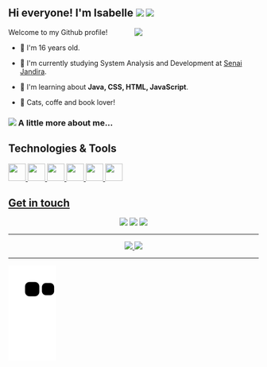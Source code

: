 ## Hi everyone! I'm Isabelle <img src="https://github.com/TheDudeThatCode/TheDudeThatCode/blob/master/Assets/Hi.gif" width="22"/> <img src="https://media.giphy.com/media/mGcNjsfWAjY5AEZNw6/giphy.gif" width="50">
<img align='right' src="https://c.tenor.com/NqURjAGH6GYAAAAd/cat-code.gif" width="250">


Welcome to my Github profile!
- :cherry_blossom: I'm 16 years old.

- 🏢 I'm currently studying System Analysis and Development at <a href="https://jandira.sp.senai.br" target="_blank">Senai Jandira</a>.

- :space_invader: I'm learning about **Java, CSS, HTML, JavaScript**.

- :purple_heart: Cats, coffe and book lover!



### <img src="https://media.giphy.com/media/VgCDAzcKvsR6OM0uWg/giphy.gif" width="50"> A little more about me...  
 


## Technologies & Tools
  <a href="https://github.com/isabellematos">
  <img src="https://cdn.jsdelivr.net/gh/devicons/devicon/icons/android/android-original.svg" width="35px" height="35px" /> 
  <img src="https://cdn.jsdelivr.net/gh/devicons/devicon/icons/html5/html5-original.svg" width="35px" height="35px"/> 
  <img src="https://cdn.jsdelivr.net/gh/devicons/devicon/icons/css3/css3-original.svg" width="35px" height="35px"/> 
  <img src="https://cdn.jsdelivr.net/gh/devicons/devicon/icons/javascript/javascript-original.svg" width="35px" height="35px" /> 
  <img src="https://cdn.jsdelivr.net/gh/devicons/devicon/icons/java/java-original.svg" width="35px" height="35px"/> 
  <img src="https://cdn.jsdelivr.net/gh/devicons/devicon/icons/figma/figma-original.svg" width="35px" height="35px" />


## Get in touch


<div align="center">
<a href="https://github.com/isabellematos">
  <a href="https://instagram.com/bellee.matos" target="_blank"><img src="https://img.shields.io/badge/-Instagram-%23E4405F?style=for-the-badge&logo=instagram&logoColor=white" target="_blank"></a>
  <a href = "mailto:isabellevitoria131@gmail.com"><img src="https://img.shields.io/badge/Gmail-D14836?style=for-the-badge&logo=gmail&logoColor=white" target="_blank"></a>
  <a href="https://www.linkedin.com/in/isabelle-matos-8a8504241/" target="_blank"><img src="https://img.shields.io/badge/-LinkedIn-%230077B5?style=for-the-badge&logo=linkedin&logoColor=white" target="_blank"></a>  
  <hr>
</div>


<div align='center'>
<a href="https://github.com/isabellematos">
<img height="150em" src="https://github-readme-stats.vercel.app/api/top-langs/?username=isabellematos&layout=compact&langs_count=7&theme=dracula"/>
<img height="150em" src="https://github-readme-stats.vercel.app/api?username=isabellematos&show_icons=true&theme=dracula&include_all_commits=true&count_private=true"/>
</div>
<hr>



![Snake animation](https://github.com/isabellematos/isabellematos/blob/output/github-contribution-grid-snake.svg)












